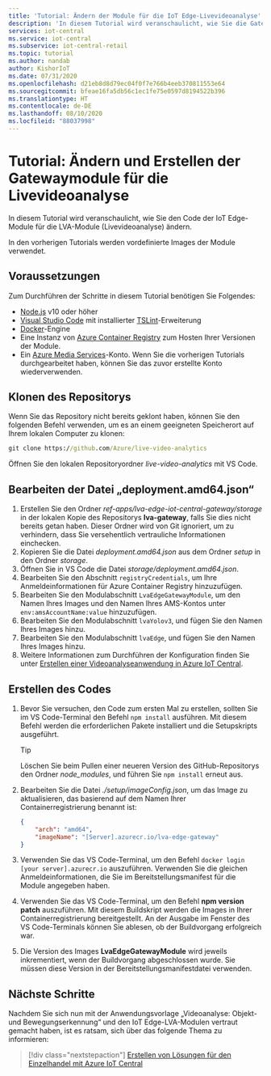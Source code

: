 ```yaml
---
title: 'Tutorial: Ändern der Module für die IoT Edge-Livevideoanalyse'
description: 'In diesem Tutorial wird veranschaulicht, wie Sie die Gatewaymodule für die Livevideoanalyse ändern und erstellen, die von der Anwendungsvorlage „Videoanalyse: Objekt- und Bewegungserkennung“ verwendet werden.'
services: iot-central
ms.service: iot-central
ms.subservice: iot-central-retail
ms.topic: tutorial
ms.author: nandab
author: KishorIoT
ms.date: 07/31/2020
ms.openlocfilehash: d21eb8d8d79ec04f0f7e766b4eeb370811553e64
ms.sourcegitcommit: bfeae16fa5db56c1ec1fe75e0597d8194522b396
ms.translationtype: HT
ms.contentlocale: de-DE
ms.lasthandoff: 08/10/2020
ms.locfileid: "88037998"
---
```

# <a name="tutorial-modify-and-build-the-live-video-analytics-gateway-modules"></a>Tutorial: Ändern und Erstellen der Gatewaymodule für die Livevideoanalyse

In diesem Tutorial wird veranschaulicht, wie Sie den Code der IoT Edge-Module für die LVA-Module (Livevideoanalyse) ändern.

In den vorherigen Tutorials werden vordefinierte Images der Module verwendet.

## <a name="prerequisites"></a>Voraussetzungen

Zum Durchführen der Schritte in diesem Tutorial benötigen Sie Folgendes:

* [Node.js](https://nodejs.org/en/download/) v10 oder höher
* [Visual Studio Code](https://code.visualstudio.com/Download) mit installierter [TSLint](https://marketplace.visualstudio.com/items?itemName=ms-vscode.vscode-typescript-tslint-plugin)-Erweiterung
* [Docker](https://www.docker.com/products/docker-desktop)-Engine
* Eine Instanz von [Azure Container Registry](https://docs.microsoft.com/azure/container-registry/) zum Hosten Ihrer Versionen der Module.
* Ein [Azure Media Services](https://docs.microsoft.com/azure/media-services/)-Konto. Wenn Sie die vorherigen Tutorials durchgearbeitet haben, können Sie das zuvor erstellte Konto wiederverwenden.

## <a name="clone-the-repository"></a>Klonen des Repositorys

Wenn Sie das Repository nicht bereits geklont haben, können Sie den folgenden Befehl verwenden, um es an einem geeigneten Speicherort auf Ihrem lokalen Computer zu klonen:

```cmd
git clone https://github.com/Azure/live-video-analytics
```

Öffnen Sie den lokalen Repositoryordner *live-video-analytics* mit VS Code.

## <a name="edit-the-deploymentamd64json-file"></a>Bearbeiten der Datei „deployment.amd64.json“

1. Erstellen Sie den Ordner *ref-apps/lva-edge-iot-central-gateway/storage* in der lokalen Kopie des Repositorys **lva-gateway**, falls Sie dies nicht bereits getan haben. Dieser Ordner wird von Git ignoriert, um zu verhindern, dass Sie versehentlich vertrauliche Informationen einchecken.
1. Kopieren Sie die Datei *deployment.amd64.json* aus dem Ordner *setup* in den Ordner *storage*.
1. Öffnen Sie in VS Code die Datei *storage/deployment.amd64.json*.
1. Bearbeiten Sie den Abschnitt `registryCredentials`, um Ihre Anmeldeinformationen für Azure Container Registry hinzuzufügen.
1. Bearbeiten Sie den Modulabschnitt `LvaEdgeGatewayModule`, um den Namen Ihres Images und den Namen Ihres AMS-Kontos unter `env:amsAccountName:value` hinzuzufügen.
1. Bearbeiten Sie den Modulabschnitt `lvaYolov3`, und fügen Sie den Namen Ihres Images hinzu.
1. Bearbeiten Sie den Modulabschnitt `lvaEdge`, und fügen Sie den Namen Ihres Images hinzu.
1. Weitere Informationen zum Durchführen der Konfiguration finden Sie unter [Erstellen einer Videoanalyseanwendung in Azure IoT Central](tutorial-video-analytics-create-app.md).

## <a name="build-the-code"></a>Erstellen des Codes

1. Bevor Sie versuchen, den Code zum ersten Mal zu erstellen, sollten Sie im VS Code-Terminal den Befehl `npm install` ausführen. Mit diesem Befehl werden die erforderlichen Pakete installiert und die Setupskripts ausgeführt.

    > [!TIP]
    > Löschen Sie beim Pullen einer neueren Version des GitHub-Repositorys den Ordner *node_modules*, und führen Sie `npm install` erneut aus.

1. Bearbeiten Sie die Datei *./setup/imageConfig.json*, um das Image zu aktualisieren, das basierend auf dem Namen Ihrer Containerregistrierung benannt ist:

    ```json
    {
        "arch": "amd64",
        "imageName": "[Server].azurecr.io/lva-edge-gateway"
    }
    ```

1. Verwenden Sie das VS Code-Terminal, um den Befehl `docker login [your server].azurecr.io` auszuführen. Verwenden Sie die gleichen Anmeldeinformationen, die Sie im Bereitstellungsmanifest für die Module angegeben haben.

1. Verwenden Sie das VS Code-Terminal, um den Befehl **npm version patch** auszuführen. Mit diesem Buildskript werden die Images in Ihrer Containerregistrierung bereitgestellt. An der Ausgabe im Fenster des VS Code-Terminals können Sie ablesen, ob der Buildvorgang erfolgreich war.

1. Die Version des Images **LvaEdgeGatewayModule** wird jeweils inkrementiert, wenn der Buildvorgang abgeschlossen wurde. Sie müssen diese Version in der Bereitstellungsmanifestdatei verwenden.

## <a name="next-steps"></a>Nächste Schritte

Nachdem Sie sich nun mit der Anwendungsvorlage „Videoanalyse: Objekt- und Bewegungserkennung“ und den IoT Edge-LVA-Modulen vertraut gemacht haben, ist es ratsam, sich über das folgende Thema zu informieren:

> [!div class="nextstepaction"]
> [Erstellen von Lösungen für den Einzelhandel mit Azure IoT Central](overview-iot-central-retail.md)
